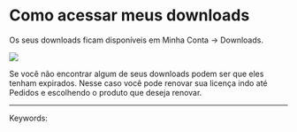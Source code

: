 # Como acessar meus downloads

Os seus downloads ficam disponíveis em Minha Conta -> Downloads.

[![](https://s3-eu-west-1.amazonaws.com/cdn.supporthero.io/article/2624/5029f903-3a46-46ab-875b-7de875bec469.jpg)](https://s3-eu-west-1.amazonaws.com/cdn.supporthero.io/article/2624/5029f903-3a46-46ab-875b-7de875bec469.jpg)

  

Se você não encontrar algum de seus downloads podem ser que eles tenham expirados. Nesse caso você pode renovar sua licença indo até Pedidos e escolhendo o produto que deseja renovar.

___

Keywords: